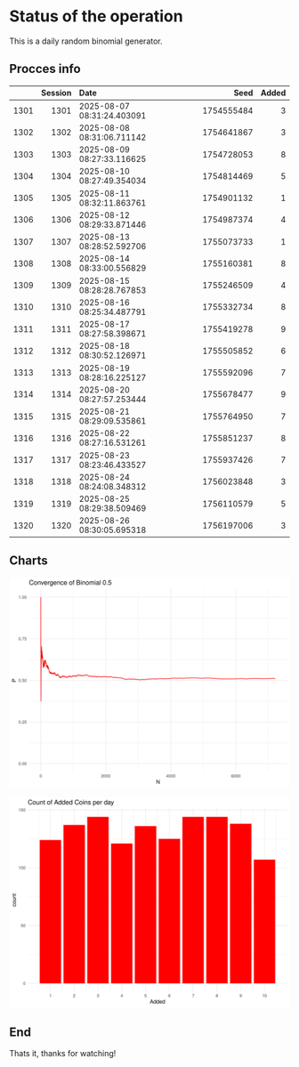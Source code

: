 # Status of the operation
  
  This is a daily random binomial generator.
  
## Procces info

|     | Session|Date                       |       Seed| Added|
|:----|-------:|:--------------------------|----------:|-----:|
|1301 |    1301|2025-08-07 08:31:24.403091 | 1754555484|     3|
|1302 |    1302|2025-08-08 08:31:06.711142 | 1754641867|     3|
|1303 |    1303|2025-08-09 08:27:33.116625 | 1754728053|     8|
|1304 |    1304|2025-08-10 08:27:49.354034 | 1754814469|     5|
|1305 |    1305|2025-08-11 08:32:11.863761 | 1754901132|     1|
|1306 |    1306|2025-08-12 08:29:33.871446 | 1754987374|     4|
|1307 |    1307|2025-08-13 08:28:52.592706 | 1755073733|     1|
|1308 |    1308|2025-08-14 08:33:00.556829 | 1755160381|     8|
|1309 |    1309|2025-08-15 08:28:28.767853 | 1755246509|     4|
|1310 |    1310|2025-08-16 08:25:34.487791 | 1755332734|     8|
|1311 |    1311|2025-08-17 08:27:58.398671 | 1755419278|     9|
|1312 |    1312|2025-08-18 08:30:52.126971 | 1755505852|     6|
|1313 |    1313|2025-08-19 08:28:16.225127 | 1755592096|     7|
|1314 |    1314|2025-08-20 08:27:57.253444 | 1755678477|     9|
|1315 |    1315|2025-08-21 08:29:09.535861 | 1755764950|     7|
|1316 |    1316|2025-08-22 08:27:16.531261 | 1755851237|     8|
|1317 |    1317|2025-08-23 08:23:46.433527 | 1755937426|     7|
|1318 |    1318|2025-08-24 08:24:08.348312 | 1756023848|     3|
|1319 |    1319|2025-08-25 08:29:38.509469 | 1756110579|     5|
|1320 |    1320|2025-08-26 08:30:05.695318 | 1756197006|     3|

## Charts 

![](charts/plot1.png)

![](charts/plot2.png)

## End

Thats it, thanks for watching!
